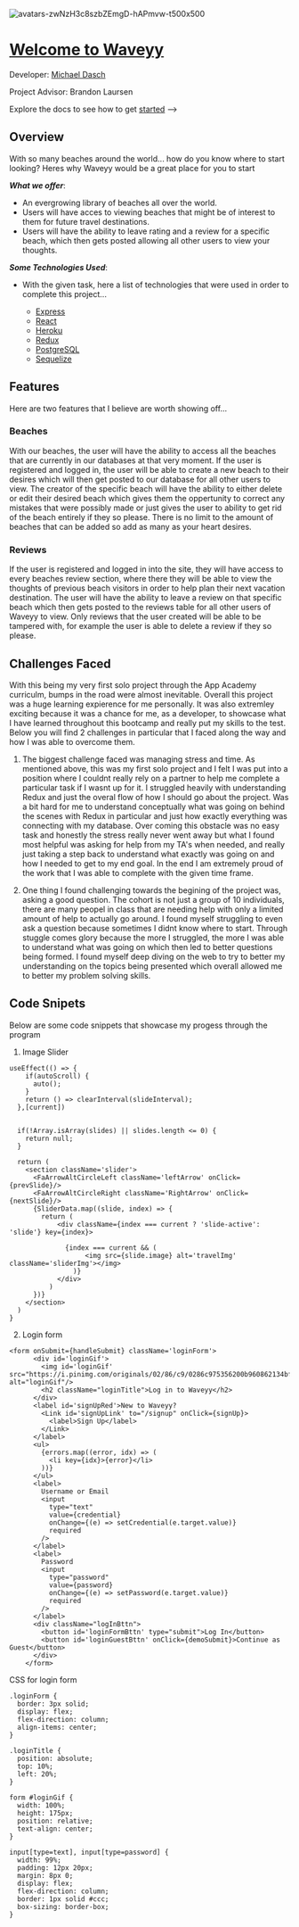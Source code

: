![avatars-zwNzH3c8szbZEmgD-hAPmvw-t500x500](https://user-images.githubusercontent.com/95194326/176976694-9a890d39-4d24-4ad8-b963-7a1acd9f38aa.jpg)

# [Welcome to Waveyy](https://waveyy.herokuapp.com/)

Developer: [Michael Dasch](https://github.com/MDasch22) 

Project Advisor: Brandon Laursen

Explore the docs to see how to get [started](https://github.com/MDasch22/Waveyy/wiki) --> 

## Overview
  With so many beaches around the world... how do you know where to start looking? Heres why Waveyy would be a great place for you to start
  
  ***What we offer***:
  - An evergrowing library of beaches all over the world. 
  - Users will have acces to viewing beaches that might be of interest to them for future travel destinations. 
  - Users will have the ability to leave rating and a review for a specific beach, which then gets posted allowing all other users to view your thoughts.
  
  ***Some Technologies Used***:
  
  - With the given task, here a list of technologies that were used in order to complete this project...
  
    - [Express](http://expressjs.com/)
    - [React](https://reactjs.org/)
    - [Heroku](https://id.heroku.com/login)
    - [Redux](https://redux.js.org/)
    - [PostgreSQL](https://www.postgresql.org/)
    - [Sequelize](https://sequelize.org/)


## Features 
  Here are two features that I believe are worth showing off...
  
  ### Beaches 
  With our beaches, the user will have the ability to access all the beaches that are currently in our databases at that very moment. If the user is registered and logged in, the user will be able to create a new beach to their desires which will then get posted to our database for all other users to view. The creator of the specific beach will have the ability to either delete or edit their desired beach which gives them the oppertunity to correct any mistakes that were possibly made or just gives the user to ability to get rid of the beach entirely if they so please. There is no limit to the amount of beaches that can be added so add as many as your heart desires. 
  
  ### Reviews 
  If the user is registered and logged in into the site, they will have access to every beaches review section, where there they will be able to view the thoughts of previous beach visitors in order to help plan their next vacation destination. The user will have the ability to leave a review on that specific beach which then gets posted to the reviews table for all other users of Waveyy to view. Only reviews that the user created will be able to be tampered with, for example the user is able to delete a review if they so please. 
    

## Challenges Faced
  With this being my very first solo project through the App Academy curriculm, bumps in the road were almost inevitable. Overall this project was a huge learning expierence for me personally. It was also extremley exciting because it was a chance for me, as a developer, to showcase what I have learned throughout this bootcamp and really put my skills to the test. Below you will find 2 challenges in particular that I faced along the way and how I was able to overcome them. 
  
  1. The biggest challenge faced was managing stress and time. As mentioned above, this was my first solo project and I felt I was put into a position where I couldnt really rely on a partner to help me complete a particular task if I wasnt up for it. I struggled heavily with understanding Redux and just the overal flow of how I should go about the project. Was a bit hard for me to understand conceptually what was going on behind the scenes with Redux in particular and just how exactly everything was connecting with my database. Over coming this obstacle was no easy task and honestly the stress really never went away but what I found most helpful was asking for help from my TA's when needed, and really just taking a step back to understand what exactly was going on and how I needed to get to my end goal. In the end  I am extremely proud of the work that I was able to complete with the given time frame.
  
  2. One thing I found challenging towards the begining of the project was, asking a good question. The cohort is not just a group of 10 individuals, there are many peopel in class that are needing help with only a limited amount of help to actually go around. I found myself struggling to even ask a question because sometimes I didnt know where to start. Through stuggle comes glory because the more I struggled, the more I was able to understand what was going on which then led to better questions being formed. I found myself deep diving on the web to try to better my understanding on the topics being presented which overall allowed me to better my problem solving skills. 


## Code Snipets 
Below are some code snippets that showcase my progess through the program

1. Image Slider 
```  
useEffect(() => {
    if(autoScroll) {
      auto();
    }
    return () => clearInterval(slideInterval);
  },[current])


  if(!Array.isArray(slides) || slides.length <= 0) {
    return null;
  }

  return (
    <section className='slider'>
      <FaArrowAltCircleLeft className='leftArrow' onClick={prevSlide}/>
      <FaArrowAltCircleRight className='RightArrow' onClick={nextSlide}/>
      {SliderData.map((slide, index) => {
        return (
            <div className={index === current ? 'slide-active': 'slide'} key={index}>

              {index === current && (
                   <img src={slide.image} alt='travelImg' className='sliderImg'></img>
                )}
            </div>
          )
      })}
    </section>
  )
}
```
2. Login form 
```
<form onSubmit={handleSubmit} className='loginForm'>
      <div id='loginGif'>
        <img id='loginGif' src="https://i.pinimg.com/originals/02/86/c9/0286c975356200b960862134bfc666e3.gif" alt="loginGif"/>
        <h2 className="loginTitle">Log in to Waveyy</h2>
      </div>
      <label id='signUpRed'>New to Waveyy?
        <Link id='signUpLink' to="/signup" onClick={signUp}>
          <label>Sign Up</label>
        </Link>
      </label>
      <ul>
        {errors.map((error, idx) => (
          <li key={idx}>{error}</li>
        ))}
      </ul>
      <label>
        Username or Email
        <input
          type="text"
          value={credential}
          onChange={(e) => setCredential(e.target.value)}
          required
        />
      </label>
      <label>
        Password
        <input
          type="password"
          value={password}
          onChange={(e) => setPassword(e.target.value)}
          required
        />
      </label>
      <div className="logInBttn">
        <button id='loginFormBttn' type="submit">Log In</button>
        <button id='loginGuestBttn' onClick={demoSubmit}>Continue as Guest</button>
      </div>
    </form>
 ```
CSS for login form 
```
.loginForm {
  border: 3px solid;
  display: flex;
  flex-direction: column;
  align-items: center;
}

.loginTitle {
  position: absolute;
  top: 10%;
  left: 20%;
}

form #loginGif {
  width: 100%;
  height: 175px;
  position: relative;
  text-align: center;
}

input[type=text], input[type=password] {
  width: 99%;
  padding: 12px 20px;
  margin: 8px 0;
  display: flex;
  flex-direction: column;
  border: 1px solid #ccc;
  box-sizing: border-box;
}
```
      

   

